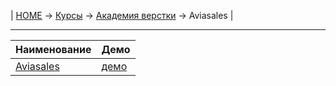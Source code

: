 | [HOME](https://github.com/vik-vavilikhin/vik-vavilikhin.github.io) 
&rarr; [Курсы](https://github.com/vik-vavilikhin/Courses) &rarr; [Академия верстки](https://github.com/vik-vavilikhin/Courses/tree/master/GloAcademy) &rarr; Aviasales |

-------------------------------------------------------------------------------
|                      Наименование                                    |    Демо   |
|:---------------------------------------------------------------------|:----------|
|[Aviasales][1.0]                                                      |[демо][1.1]|

[1.0]: https://www.youtube.com/playlist?list=PLSoSRmO9N3gqYueq0r5kjU1LjRa-iVSjn         "Aviasales"
[1.1]: https://vik-vavilikhin.github.io/Courses/GloAcademy/JS/IntensiveJS%234Aviasales/ "Демо"
